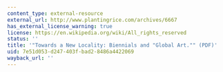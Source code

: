 ```yaml
---
content_type: external-resource
external_url: http://www.plantingrice.com/archives/6667
has_external_license_warning: true
license: https://en.wikipedia.org/wiki/All_rights_reserved
status: ''
title: '"Towards a New Locality: Biennials and "Global Art."" (PDF)'
uid: 7e51d053-d247-403f-bad2-8486a4422069
wayback_url: ''
---
```

